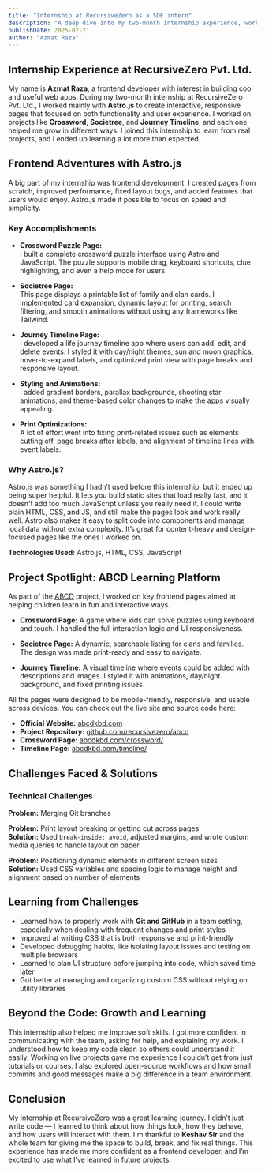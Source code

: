 ```yaml
---
title: "Internship at RecursiveZero as a SDE intern"
description: "A deep dive into my two-month internship experience, working with Astro.js and growing as a frontend developer."
publishDate: 2025-07-21
author: "Azmat Raza"
---
```


## Internship Experience at RecursiveZero Pvt. Ltd.

My name is **Azmat Raza**, a frontend developer with interest in building cool and useful web apps. During my two-month internship at RecursiveZero Pvt. Ltd., I worked mainly with **Astro.js** to create interactive, responsive pages that focused on both functionality and user experience. I worked on projects like **Crossword**, **Societree**, and **Journey Timeline**, and each one helped me grow in different ways. I joined this internship to learn from real projects, and I ended up learning a lot more than expected.

## Frontend Adventures with Astro.js

A big part of my internship was frontend development. I created pages from scratch, improved performance, fixed layout bugs, and added features that users would enjoy. Astro.js made it possible to focus on speed and simplicity.

### Key Accomplishments

- **Crossword Puzzle Page:**  
  I built a complete crossword puzzle interface using Astro and JavaScript. The puzzle supports mobile drag, keyboard shortcuts, clue highlighting, and even a help mode for users.

- **Societree Page:**  
  This page displays a printable list of family and clan cards. I implemented card expansion, dynamic layout for printing, search filtering, and smooth animations without using any frameworks like Tailwind.

- **Journey Timeline Page:**  
  I developed a life journey timeline app where users can add, edit, and delete events. I styled it with day/night themes, sun and moon graphics, hover-to-expand labels, and optimized print view with page breaks and responsive layout.

- **Styling and Animations:**  
  I added gradient borders, parallax backgrounds, shooting star animations, and theme-based color changes to make the apps visually appealing.

- **Print Optimizations:**  
  A lot of effort went into fixing print-related issues such as elements cutting off, page breaks after labels, and alignment of timeline lines with event labels.

### Why Astro.js?

Astro.js was something I hadn’t used before this internship, but it ended up being super helpful. It lets you build static sites that load really fast, and it doesn't add too much JavaScript unless you really need it. I could write plain HTML, CSS, and JS, and still make the pages look and work really well. Astro also makes it easy to split code into components and manage local data without extra complexity. It’s great for content-heavy and design-focused pages like the ones I worked on.

**Technologies Used:** Astro.js, HTML, CSS, JavaScript

## Project Spotlight: ABCD Learning Platform

As part of the [ABCD](https://abcdkbd.com/) project, I worked on key frontend pages aimed at helping children learn in fun and interactive ways.

- **Crossword Page:** A game where kids can solve puzzles using keyboard and touch. I handled the full interaction logic and UI responsiveness.

- **Societree Page:** A dynamic, searchable listing for clans and families. The design was made print-ready and easy to navigate.

- **Journey Timeline:** A visual timeline where events could be added with descriptions and images. I styled it with animations, day/night background, and fixed printing issues.

All the pages were designed to be mobile-friendly, responsive, and usable across devices. You can check out the live site and source code here:

- **Official Website:** [abcdkbd.com](https://abcdkbd.com/)
- **Project Repository:** [github.com/recursivezero/abcd](https://github.com/recursivezero/abcd)
- **Crossword Page:** [abcdkbd.com/crossword/](https://abcdkbd.com/crossword/)
- **Timeline Page:** [abcdkbd.com/timeline/](https://abcdkbd.com/timeline/)

## Challenges Faced & Solutions

### Technical Challenges

**Problem:** Merging Git branches

**Problem:** Print layout breaking or getting cut across pages  
**Solution:** Used `break-inside: avoid`, adjusted margins, and wrote custom media queries to handle layout on paper

**Problem:** Positioning dynamic elements in different screen sizes  
**Solution:** Used CSS variables and spacing logic to manage height and alignment based on number of elements

## Learning from Challenges

- Learned how to properly work with **Git and GitHub** in a team setting, especially when dealing with frequent changes and print styles
- Improved at writing CSS that is both responsive and print-friendly
- Developed debugging habits, like isolating layout issues and testing on multiple browsers
- Learned to plan UI structure before jumping into code, which saved time later
- Got better at managing and organizing custom CSS without relying on utility libraries

## Beyond the Code: Growth and Learning

This internship also helped me improve soft skills. I got more confident in communicating with the team, asking for help, and explaining my work. I understood how to keep my code clean so others could understand it easily. Working on live projects gave me experience I couldn’t get from just tutorials or courses. I also explored open-source workflows and how small commits and good messages make a big difference in a team environment.

## Conclusion

My internship at RecursiveZero was a great learning journey. I didn’t just write code — I learned to think about how things look, how they behave, and how users will interact with them. I'm thankful to **Keshav Sir** and the whole team for giving me the space to build, break, and fix real things. This experience has made me more confident as a frontend developer, and I’m excited to use what I’ve learned in future projects.
